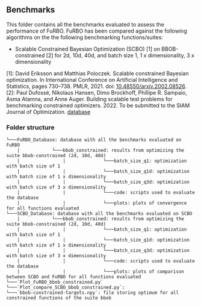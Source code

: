 ## Benchmarks
This folder contains all the benchmarks evaluated to assess the performance of FuRBO. FuRBO has been compared against the following algorithms on the the following benchmarking functions/suites:
- Scalable Constrained Bayesian Optimization (SCBO) [1] on BBOB-constrained [2] for 2d, 10d, 40d, and batch size 1, 1 x dimensionality, 3 x dimensionality

[1]: David Eriksson and Matthias Poloczek. Scalable constrained Bayesian optimization. In International Conference on Artificial Intelligence and Statistics, pages 730–738. PMLR, 2021. doi: [10.48550/arxiv.2002.08526](https://doi.org/10.48550/arxiv.2002.08526).
[2]: Paul Dufossé, Nikolaus Hansen, Dimo Brockhoff, Phillipe R. Sampaio, Asma Atamna, and Anne Auger. Building scalable test problems for benchmarking constrained optimizers. 2022. To be submitted to the SIAM Journal of Optimization. [database](https://numbbo.github.io/coco/testsuites/bbob-constrained)
### Folder structure
```
└───FuRBO_Database: database with all the benchmarks evaluated on FuRBO
    |            └───bbob_constrained: results from optimizing the suite bbob-constrained (2d, 10d, 40d)
    |                |              └───batch_size_q1: optimization with batch size of 1
    |                |              └───batch_size_q1d: optimization with batch size of 1 x dimensionality
    |                |              └───batch_size_q3d: optimization with batch size of 3 x dimensionality
    |                |              └───code: scripts used to evaluate the database
    |                |              └───plots: plots of convergence for all functions evaluated
└───SCBO_Database: database with all the benchmarks evaluated on SCBO
    |            └───bbob_constrained: results from optimizing the suite bbob-constrained (2d, 10d, 40d)
    |                |              └───batch_size_q1: optimization with batch size of 1
    |                |              └───batch_size_q1d: optimization with batch size of 1 x dimensionality
    |                |              └───batch_size_q3d: optimization with batch size of 3 x dimensionality
    |                |              └───code: scripts used to evaluate the database
    |                |              └───plots: plots of comparison between SCBO and FuRBO for all functions evaluated
└───`Plot_FuRBO_bbob_constrained.py`
└───`Plot_compare_SCBO_bbob_constrained.py`: 
└───`bbob-constrained-targets.npy`: file storing optimum for all constrained functions of the suite bbob
```
